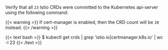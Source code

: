Verify that all `23` Istio CRDs were committed to the Kubernetes api-server using the following command:

{{< warning >}}
If cert-manager is enabled, then the CRD count will be `28` instead.
{{< /warning >}}

{{< text bash >}}
$ kubectl get crds | grep 'istio.io\|certmanager.k8s.io' | wc -l
23
{{< /text >}}
